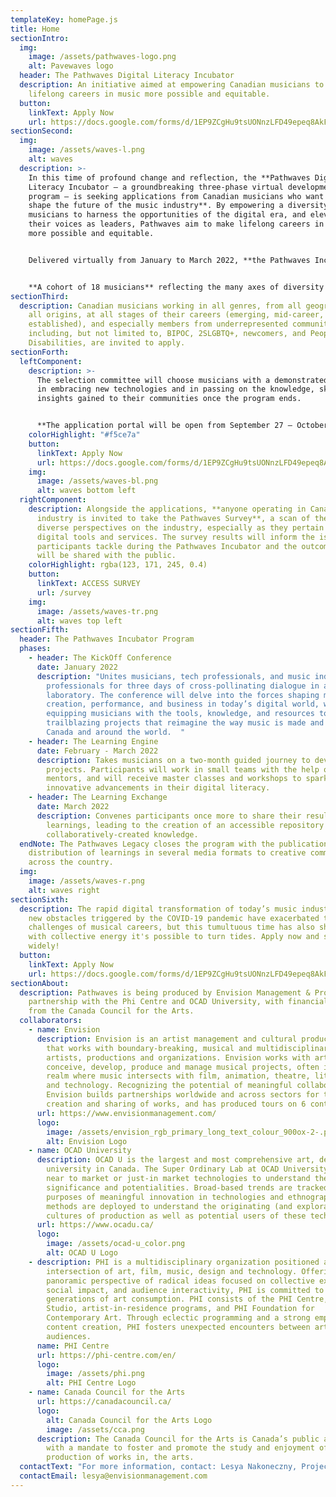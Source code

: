 ```yaml
---
templateKey: homePage.js
title: Home
sectionIntro:
  img:
    image: /assets/pathwaves-logo.png
    alt: Pavewaves logo
  header: The Pathwaves Digital Literacy Incubator
  description: An initiative aimed at empowering Canadian musicians to make
    lifelong careers in music more possible and equitable.
  button:
    linkText: Apply Now
    url: https://docs.google.com/forms/d/1EP9ZCgHu9tsUONnzLFD49epeq8AkFiIrf3TjIPu-a-M/viewform?edit_requested=true
sectionSecond:
  img:
    image: /assets/waves-l.png
    alt: waves
  description: >-
    In this time of profound change and reflection, the **Pathwaves Digital
    Literacy Incubator — a groundbreaking three-phase virtual development
    program — is seeking applications from Canadian musicians who want to help
    shape the future of the music industry**. By empowering a diversity of
    musicians to harness the opportunities of the digital era, and elevating
    their voices as leaders, Pathwaves aim to make lifelong careers in music
    more possible and equitable. 


    Delivered virtually from January to March 2022, **the Pathwaves Incubator consists of conferences, mentorship, master classes, workshops, individual work, and knowledge-exchange**.


    **A cohort of 18 musicians** reflecting the many axes of diversity in this country will be selected and paid for their participation. Together they will dive into today’s new technologies — from streaming software and VR live shows to NFTs and AI-assisted composition — with the goal of sparking new solutions-oriented thought surrounding the creation and sharing of music.
sectionThird:
  description: Canadian musicians working in all genres, from all geographies, of
    all origins, at all stages of their careers (emerging, mid-career, and
    established), and especially members from underrepresented communities,
    including, but not limited to, BIPOC, 2SLGBTQ+, newcomers, and People with
    Disabilities, are invited to apply.
sectionForth:
  leftComponent:
    description: >-
      The selection committee will choose musicians with a demonstrated interest
      in embracing new technologies and in passing on the knowledge, skills, and
      insights gained to their communities once the program ends.


      **The application portal will be open from September 27 — October 24.**
    colorHighlight: "#f5ce7a"
    button:
      linkText: Apply Now
      url: https://docs.google.com/forms/d/1EP9ZCgHu9tsUONnzLFD49epeq8AkFiIrf3TjIPu-a-M/viewform?edit_requested=true
    img:
      image: /assets/waves-bl.png
      alt: waves bottom left
  rightComponent:
    description: Alongside the applications, **anyone operating in Canada’s music
      industry is invited to take the Pathwaves Survey**, a scan of the nation’s
      diverse perspectives on the industry, especially as they pertain to
      digital tools and services. The survey results will inform the issues that
      participants tackle during the Pathwaves Incubator and the outcomes which
      will be shared with the public.
    colorHighlight: rgba(123, 171, 245, 0.4)
    button:
      linkText: ACCESS SURVEY
      url: /survey
    img:
      image: /assets/waves-tr.png
      alt: waves top left
sectionFifth:
  header: The Pathwaves Incubator Program
  phases:
    - header: The KickOff Conference
      date: January 2022
      description: "Unites musicians, tech professionals, and music industry
        professionals for three days of cross-pollinating dialogue in a virtual
        laboratory. The conference will delve into the forces shaping music
        creation, performance, and business in today’s digital world, while
        equipping musicians with the tools, knowledge, and resources to conceive
        trailblazing projects that reimagine the way music is made and shared in
        Canada and around the world.  "
    - header: The Learning Engine
      date: February - March 2022
      description: Takes musicians on a two-month guided journey to develop their
        projects. Participants will work in small teams with the help of
        mentors, and will receive master classes and workshops to spark
        innovative advancements in their digital literacy.
    - header: The Learning Exchange
      date: March 2022
      description: Convenes participants once more to share their results and
        learnings, leading to the creation of an accessible repository of
        collaboratively-created knowledge.
  endNote: The Pathwaves Legacy closes the program with the publication and
    distribution of learnings in several media formats to creative communities
    across the country.
  img:
    image: /assets/waves-r.png
    alt: waves right
sectionSixth:
  description: The rapid digital transformation of today’s music industry and the
    new obstacles triggered by the COVID-19 pandemic have exacerbated the
    challenges of musical careers, but this tumultuous time has also shown that
    with collective energy it's possible to turn tides. Apply now and share
    widely!
  button:
    linkText: Apply Now
    url: https://docs.google.com/forms/d/1EP9ZCgHu9tsUONnzLFD49epeq8AkFiIrf3TjIPu-a-M/viewform?edit_requested=true
sectionAbout:
  description: Pathwaves is being produced by Envision Management & Production in
    partnership with the Phi Centre and OCAD University, with financial support
    from the Canada Council for the Arts.
  collaborators:
    - name: Envision
      description: Envision is an artist management and cultural production company
        that works with boundary-breaking, musical and multidisciplinary
        artists, productions and organizations. Envision works with artists to
        conceive, develop, produce and manage musical projects, often in the
        realm where music intersects with film, animation, theatre, literature
        and technology. Recognizing the potential of meaningful collaborations,
        Envision builds partnerships worldwide and across sectors for the
        creation and sharing of works, and has produced tours on 6 continents.
      url: https://www.envisionmanagement.com/
      logo:
        image: /assets/envision_rgb_primary_long_text_colour_900ox-2-.png
        alt: Envision Logo
    - name: OCAD University
      description: OCAD U is the largest and most comprehensive art, design and media
        university in Canada. The Super Ordinary Lab at OCAD University looks at
        near to market or just-in market technologies to understand their social
        significance and potentialities. Broad-based trends are tracked for the
        purposes of meaningful innovation in technologies and ethnographic
        methods are deployed to understand the originating (and exploratory)
        cultures of production as well as potential users of these technologies.
      url: https://www.ocadu.ca/
      logo:
        image: /assets/ocad-u_color.png
        alt: OCAD U Logo
    - description: PHI is a multidisciplinary organization positioned at the
        intersection of art, film, music, design and technology. Offering a
        panoramic perspective of radical ideas focused on collective experience,
        social impact, and audience interactivity, PHI is committed to future
        generations of art consumption. PHI consists of the PHI Centre, PHI
        Studio, artist-in-residence programs, and PHI Foundation for
        Contemporary Art. Through eclectic programming and a strong emphasis on
        content creation, PHI fosters unexpected encounters between artists and
        audiences.
      name: PHI Centre
      url: https://phi-centre.com/en/
      logo:
        image: /assets/phi.png
        alt: PHI Centre Logo
    - name: Canada Council for the Arts
      url: https://canadacouncil.ca/
      logo:
        alt: Canada Council for the Arts Logo
        image: /assets/cca.png
      description: The Canada Council for the Arts is Canada’s public arts funder,
        with a mandate to foster and promote the study and enjoyment of, and the
        production of works in, the arts.
  contactText: "For more information, contact: Lesya Nakoneczny, Project Manager: "
  contactEmail: lesya@envisionmanagement.com
---
```

